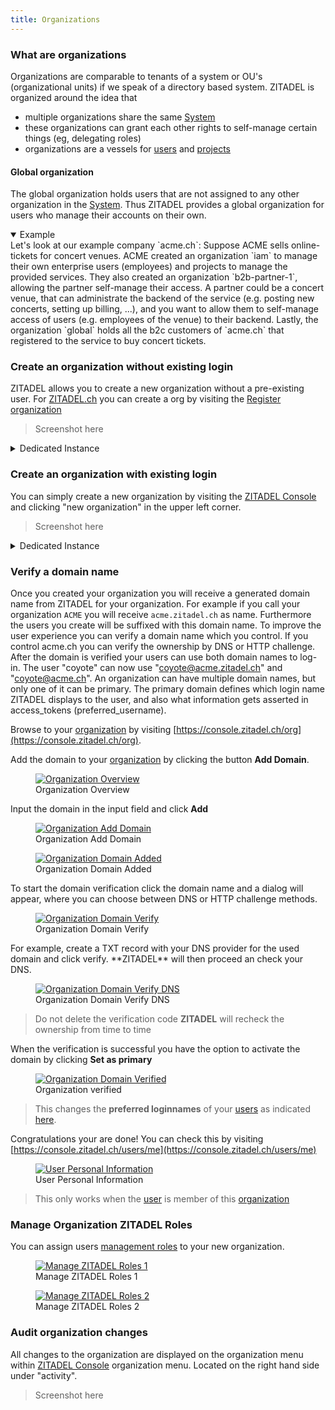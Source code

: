 ```yaml
---
title: Organizations
---
```


### What are organizations

Organizations are comparable to tenants of a system or OU's (organizational units) if we speak of a directory based system.
ZITADEL is organized around the idea that 
* multiple organizations share the same [System](administrate#What_is_meant_by_system) 
* these organizations can grant each other rights to self-manage certain things (eg, delegating roles)
* organizations are a vessels for [users](administrate#What_are_users) and [projects](administrate#What_are_projects)

#### Global organization

The global organization holds users that are not assigned to any other organization in the [System](administrate#What_is_meant_by_system). Thus ZITADEL provides a global organization for users who manage their accounts on their own.

<details open>
    <summary>
        Example
    </summary>
Let's look at our example company `acme.ch`: Suppose ACME sells online-tickets for concert venues. ACME created an organization `iam` to manage their own enterprise users (employees) and projects to manage the provided services. They also created an organization `b2b-partner-1`, allowing the partner self-manage their access. A partner could be a concert venue, that can administrate the backend of the service (e.g. posting new concerts, setting up billing, ...), and you want to allow them to self-manage access of users (e.g. employees of the venue) to their backend. Lastly, the organization `global` holds all the b2c customers of `acme.ch` that registered to the service to buy concert tickets.
</details>

### Create an organization without existing login

ZITADEL allows you to create a new organization without a pre-existing user. For [ZITADEL.ch](https://zitadel.ch) you can create a org by visiting the [Register organization](https://accounts.zitadel.ch/register/org)

> Screenshot here

<details>
    <summary>
        Dedicated Instance
    </summary>
For dedicated ZITADEL instances this URL might be different, but in most cases should be something like https://accounts.YOURDOMAIN.TLD/register/org
</details>

### Create an organization with existing login

You can simply create a new organization by visiting the [ZITADEL Console](https://console.zitadel.ch) and clicking "new organization" in the upper left corner.

> Screenshot here

<details>
    <summary>
        Dedicated Instance
    </summary>
For dedicated ZITADEL instances this URL might be different, but in most cases should be something like `https://console.YOURDOMAIN.TLD`
</details>

### Verify a domain name

Once you created your organization you will receive a generated domain name from ZITADEL for your organization. For example if you call your organization `ACME` you will receive `acme.zitadel.ch` as name. Furthermore the users you create will be suffixed with this domain name. To improve the user experience you can verify a domain name which you control. If you control acme.ch you can verify the ownership by DNS or HTTP challenge.
After the domain is verified your users can use both domain names to log-in. The user "coyote" can now use "coyote@acme.zitadel.ch" and "coyote@acme.ch".
An organization can have multiple domain names, but only one of it can be primary. The primary domain defines which login name ZITADEL displays to the user, and also what information gets asserted in access_tokens (preferred_username).

Browse to your [organization](administrate#Organizations) by visiting [https://console.zitadel.ch/org](https://console.zitadel.ch/org).

Add the domain to your [organization](administrate#Organizations) by clicking the button **Add Domain**.
<div class="zitadel-gallery" itemscope itemtype="http://schema.org/ImageGallery">
    <figure itemprop="associatedMedia" itemscope itemtype="http://schema.org/ImageObject">
        <a href="img/console_org_domain_default.png" itemprop="contentUrl" data-size="1920x1080">
            <img src="img/console_org_domain_default.png" itemprop="thumbnail" alt="Organization Overview" />
        </a>
        <figcaption itemprop="caption description">Organization Overview</figcaption>
    </figure>
</div>

Input the domain in the input field and click **Add**
<div class="zitadel-gallery" itemscope itemtype="http://schema.org/ImageGallery">
    <figure itemprop="associatedMedia" itemscope itemtype="http://schema.org/ImageObject">
        <a href="img/console_org_domain_add.png" itemprop="contentUrl" data-size="1920x1080">
            <img src="img/console_org_domain_add.png" itemprop="thumbnail" alt="Organization Add Domain" />
        </a>
        <figcaption itemprop="caption description">Organization Add Domain</figcaption>
    </figure>
    <figure itemprop="associatedMedia" itemscope itemtype="http://schema.org/ImageObject">
        <a href="img/console_org_domain_added.png" itemprop="contentUrl" data-size="1920x1080">
            <img src="img/console_org_domain_added.png" itemprop="thumbnail" alt="Organization Domain Added" />
        </a>
        <figcaption itemprop="caption description">Organization Domain Added</figcaption>
    </figure>
</div>
To start the domain verification click the domain name and a dialog will appear, where you can choose between DNS or HTTP challenge methods.
<div class="zitadel-gallery" itemscope itemtype="http://schema.org/ImageGallery">
    <figure itemprop="associatedMedia" itemscope itemtype="http://schema.org/ImageObject">
        <a href="img/console_org_domain_verify.png" itemprop="contentUrl" data-size="1920x1080">
            <img src="img/console_org_domain_verify.png" itemprop="thumbnail" alt="Organization Domain Verify" />
        </a>
        <figcaption itemprop="caption description">Organization Domain Verify</figcaption>
    </figure>
</div>
For example, create a TXT record with your DNS provider for the used domain and click verify. **ZITADEL** will then proceed an check your DNS.
<div class="zitadel-gallery" itemscope itemtype="http://schema.org/ImageGallery">
    <figure itemprop="associatedMedia" itemscope itemtype="http://schema.org/ImageObject">
        <a href="img/console_org_domain_verify_dns.png" itemprop="contentUrl" data-size="1920x1080">
            <img src="img/console_org_domain_verify_dns.png" itemprop="thumbnail" alt="Organization Domain Verify DNS" />
        </a>
        <figcaption itemprop="caption description">Organization Domain Verify DNS</figcaption>
    </figure>
</div>

> Do not delete the verification code **ZITADEL** will recheck the ownership from time to time

When the verification is successful you have the option to activate the domain by clicking **Set as primary**

<div class="zitadel-gallery" itemscope itemtype="http://schema.org/ImageGallery">
    <figure itemprop="associatedMedia" itemscope itemtype="http://schema.org/ImageObject">
        <a href="img/console_org_domain_verified.png" itemprop="contentUrl" data-size="1920x1080">
            <img src="img/console_org_domain_verified.png" itemprop="thumbnail" alt="Organization Domain Verified" />
        </a>
        <figcaption itemprop="caption description">Organization verified</figcaption>
    </figure>
</div>

> This changes the **preferred loginnames** of your [users](administrate#Users) as indicated [here](administrate#How_ZITADEL_handles_usernames).

Congratulations your are done! You can check this by visiting [https://console.zitadel.ch/users/me](https://console.zitadel.ch/users/me)
<div class="zitadel-gallery" itemscope itemtype="http://schema.org/ImageGallery">
    <figure itemprop="associatedMedia" itemscope itemtype="http://schema.org/ImageObject">
        <a href="img/console_user_personal_info.png" itemprop="contentUrl" data-size="1920x1080">
            <img src="img/console_user_personal_info.png" itemprop="thumbnail" alt="User Personal Information" />
        </a>
        <figcaption itemprop="caption description">User Personal Information</figcaption>
    </figure>
</div>

> This only works when the [user](administrate#Users) is member of this [organization](administrate#Organizations)

### Manage Organization ZITADEL Roles

You can assign users [management roles](https://docs.zitadel.ch/administrate#ZITADEL_s_management_Roles) to your new organization.

<div class="zitadel-gallery" itemscope itemtype="http://schema.org/ImageGallery">
    <figure itemprop="associatedMedia" itemscope itemtype="http://schema.org/ImageObject">
        <a href="img/console_org_manage_roles_1.png" itemprop="contentUrl" data-size="1920x1080">
            <img src="img/console_org_manage_roles_1.png" itemprop="thumbnail" alt="Manage ZITADEL Roles 1" />
        </a>
        <figcaption itemprop="caption description">Manage ZITADEL Roles 1</figcaption>
    </figure>
    <figure itemprop="associatedMedia" itemscope itemtype="http://schema.org/ImageObject">
        <a href="img/console_org_manage_roles_2.png" itemprop="contentUrl" data-size="1920x1080">
            <img src="img/console_org_manage_roles_2.png" itemprop="thumbnail" alt="Manage ZITADEL Roles 2" />
        </a>
        <figcaption itemprop="caption description">Manage ZITADEL Roles 2</figcaption>
    </figure>
</div>

### Audit organization changes

All changes to the organization are displayed on the organization menu within [ZITADEL Console](https://console.zitadel.ch/org) organization menu. Located on the right hand side under "activity".

> Screenshot here
